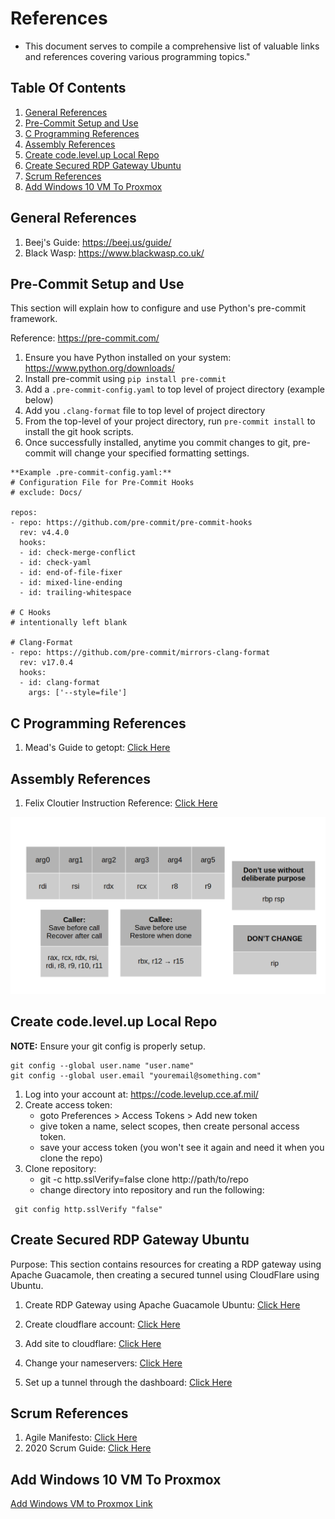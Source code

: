 # References  
- This document serves to compile a comprehensive list of valuable links and references covering various programming topics."
## Table Of Contents
1. [General References](#general-references)
1. [Pre-Commit Setup and Use](#pre-commit-setup-and-use)
1. [C Programming References](#c-programming-references)
1. [Assembly References](#assembly-references)
1. [Create code.level.up Local Repo](#create-codelevelup-local-repo)
1. [Create Secured RDP Gateway Ubuntu](#create-secured-rdp-gateway-ubuntu)
1. [Scrum References](#scrum-references)
1. [Add Windows 10 VM To Proxmox](#add-windows-10-vm-to-proxmox)

## General References
1. Beej's Guide: https://beej.us/guide/
2. Black Wasp: https://www.blackwasp.co.uk/

## Pre-Commit Setup and Use
This section will explain how to configure and use Python's pre-commit framework.

Reference: https://pre-commit.com/

1. Ensure you have Python installed on your system: https://www.python.org/downloads/
2. Install pre-commit using ```pip install pre-commit```
3. Add a `.pre-commit-config.yaml` to top level of project directory (example below)
4. Add you ```.clang-format``` file to top level of project directory
4. From the top-level of your project directory, run ```pre-commit install``` to install the git hook scripts.
5. Once successfully installed, anytime you commit changes to git, pre-commit will change your specified formatting settings.

```
**Example .pre-commit-config.yaml:**
# Configuration File for Pre-Commit Hooks
# exclude: Docs/

repos:
- repo: https://github.com/pre-commit/pre-commit-hooks
  rev: v4.4.0
  hooks:
  - id: check-merge-conflict
  - id: check-yaml
  - id: end-of-file-fixer
  - id: mixed-line-ending
  - id: trailing-whitespace

# C Hooks
# intentionally left blank

# Clang-Format
- repo: https://github.com/pre-commit/mirrors-clang-format
  rev: v17.0.4
  hooks:
  - id: clang-format
    args: ['--style=file']
```

## C Programming References
1. Mead's Guide to getopt: [Click Here](https://azrael.digipen.edu/~mmead/www/Courses/CS180/getopt.html)

## Assembly References
1. Felix Cloutier Instruction Reference: [Click Here](https://www.felixcloutier.com/x86/)

![image](./docs/register-usage.png)

## Create code.level.up Local Repo
**NOTE:** Ensure your git config is properly setup.
```
git config --global user.name "user.name"
git config --global user.email "youremail@something.com"
```
1.  Log into your account at: https://code.levelup.cce.af.mil/
2.  Create access token:
    - goto Preferences > Access Tokens > Add new token
    - give token a name, select scopes, then create personal access token.
    - save your access token (you won't see it again and need it when you clone the repo)
3. Clone repository:
    - git -c http.sslVerify=false clone http://path/to/repo
    - change directory into repository and run the following:
  ```
   git config http.sslVerify "false"
  ```

## Create Secured RDP Gateway Ubuntu
Purpose: This section contains resources for creating a RDP gateway using Apache Guacamole, then creating a secured tunnel using CloudFlare using Ubuntu.

1. Create RDP Gateway using Apache Guacamole Ubuntu: [Click Here](https://www.atlantic.net/dedicated-server-hosting/how-to-create-remote-desktop-gateway-via-apache-guacamole-on-ubuntu-22-04/)

2. Create cloudflare account: [Click Here](https://www.cloudflare.com/)
3. Add site to cloudflare: [Click Here](https://developers.cloudflare.com/fundamentals/setup/manage-domains/add-site/)
4. Change your nameservers: [Click Here](https://developers.cloudflare.com/dns/zone-setups/full-setup/setup/)
5. Set up a tunnel through the dashboard: [Click Here](https://developers.cloudflare.com/cloudflare-one/connections/connect-networks/get-started/create-remote-tunnel/)

## Scrum References
1. Agile Manifesto: [Click Here](https://agilemanifesto.org/)
1. 2020 Scrum Guide: [Click Here](https://scrumguides.org/docs/scrumguide/v2020/2020-Scrum-Guide-US.pdf)

## Add Windows 10 VM To Proxmox
[Add Windows VM to Proxmox Link](https://www.youtube.com/watch?v=-KTTmrA3DX8)
